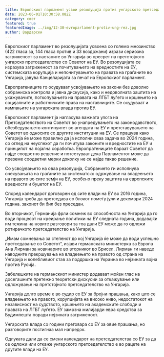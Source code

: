 ```yaml
---
title: Европскиот парламент усвои резолуција против унгарското претседателство со ЕУ
date: 2023-06-01T10:30:58.082Z
category: свет
featured: true
featuredImage: ../img/12-30-evroparlament-protiv-ung-rez.jpg
author: Вардарски
---
```

Европскиот парламент во резолуцијата усвоена со големо мнозинство (422 гласа за, 144 гласа против и 33 воздржани) изрази сериозна загриженост за настаните во Унгарија во пресрет на претстојното унгарско претседателство со Советот на ЕУ. Во резолуцијата се изразува загриженост за почитувањето на вредностите на ЕУ, системската корупција и непочитувањето на правата на граѓаните во Унгарија, јавува Канцеларијата за печат на Европскиот парламент.

Европратениците го осудуваат усвојувањето на закони без доволно собраниска контрола и јавна дискусија, како и недоволната заштита на укажувачите, поткопувањето на правата на ЛГБТ луѓето и кршењето на социјалните и работничките права на наставниците. Се осудуваат и кампањите на унгарската влада против ЕУ.

Европскиот парламент ја нагласува важната улога на Претседателството на Советот во унапредувањето на законодавството, обезбедувањето континуитет во агендата на ЕУ и претставувањето на Советот во односите со другите институции на ЕУ. Се прашува како Унгарија ќе може правилно да ја исполни оваа задача во 2024 година, со оглед на неуспехот да ги почитува законите и вредностите на ЕУ и принципот на лојална соработка. Европратениците бараат Советот да најде соодветно решение и потсетуваат дека Парламентот може да преземе соодветни мерки доколку не се најде такво решение.

Со усвојувањето на оваа резолуција, Собранието ги исполнува очекувањата на граѓаните за систематско одржување на владеењето на правото во сите земји на ЕУ, особено преку заштита на европските вредности и буџетот на ЕУ.

Според календарот договорен од сите влади на ЕУ во 2016 година, Унгарија треба да претседава со блокот помеѓу јули и декември 2024 година. законот би бил без преседан.

Во вторникот, Германија фрли сомнеж во способноста на Унгарија да го води процесот на креирање политики на ЕУ следната година, додавајќи им тежина на новите разговори за тоа дали ЕУ може да го одложи ротирачкото претседателство на Унгарија.

„Имам сомневања за степенот до кој Унгарија ќе може да води успешно претседавање со Советот“, изјави германската министерка за Европа Ана Лирман за новинарите во вторникот во Брисел. Лирман ги наведе наводните прекршувања на владеењето на правото од страна на Унгарија и колебливиот став за поддршка на Украина во нејзината војна против Русија.

Забелешките на германскиот министер додаваат моќен глас на досегашните претежно теоретски дискусии за откажување или одложување на претстојното претседателство на Унгарија.

Унгарија долго време е во судир со ЕУ за бројни прашања, како што се владеењето на правото, корупцијата на високо ниво, недостатокот на независност на судството, кршењето на академските слободи и правата на ЛГБТ луѓето. ЕУ замрзна милијарди евра средства за Будимпешта поради нејзината загриженост.

Унгарската влада со години преговара со ЕУ за овие прашања, но разговорите постигнаа мал напредок.

Одлуката дали да се смени календарот на претседателства со ЕУ за да се одложи или откаже унгарското претседателство е во рацете на другите влади на ЕУ.